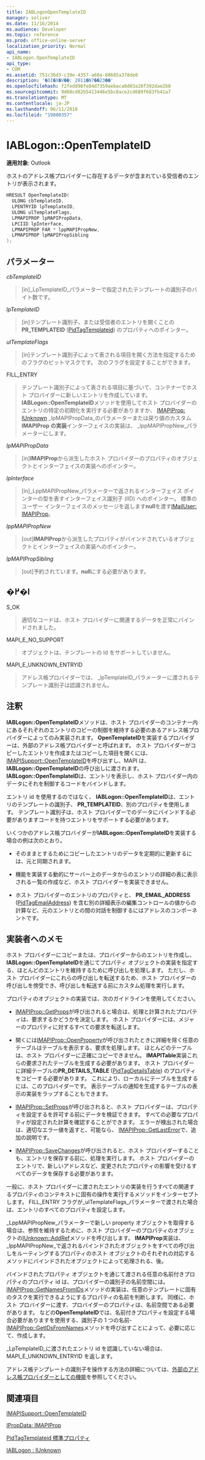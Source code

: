 ```yaml
---
title: IABLogonOpenTemplateID
manager: soliver
ms.date: 11/16/2014
ms.audience: Developer
ms.topic: reference
ms.prod: office-online-server
localization_priority: Normal
api_name:
- IABLogon.OpenTemplateID
api_type:
- COM
ms.assetid: 751c36d3-c39e-4357-a60a-88685a378de0
description: '�ŏI�X�V��: 2011�N7��23��'
ms.openlocfilehash: f2fedd98fe84d7359aebaca8d03a20f392dae2b0
ms.sourcegitcommit: 9d60cd82b5413446e5bc8ace2cd689f683fb41a7
ms.translationtype: MT
ms.contentlocale: ja-JP
ms.lasthandoff: 06/11/2018
ms.locfileid: "19800357"
---
```

# <a name="iablogonopentemplateid"></a>IABLogon::OpenTemplateID

  
  
**適用対象**: Outlook 
  
ホストのアドレス帳プロバイダーに存在するデータが含まれている受信者のエントリが表示されます。
  
```cpp
HRESULT OpenTemplateID(
  ULONG cbTemplateID,
  LPENTRYID lpTemplateID,
  ULONG ulTemplateFlags,
  LPMAPIPROP lpMAPIPropData,
  LPCIID lpInterface,
  LPMAPIPROP FAR * lppMAPIPropNew,
  LPMAPIPROP lpMAPIPropSibling
);
```

## <a name="parameters"></a>パラメーター

 _cbTemplateID_
  
> [in]_LpTemplateID_パラメーターで指定されたテンプレートの識別子のバイト数です。 
    
 _lpTemplateID_
  
> [in]テンプレート識別子、または受信者のエントリを開くことの**PR_TEMPLATEID** ([PidTagTemplateid](pidtagtemplateid-canonical-property.md)) のプロパティへのポインター。
    
 _ulTemplateFlags_
  
> [in]テンプレート識別子によって表される項目を開く方法を指定するためのフラグのビットマスクです。 次のフラグを設定することができます。
    
FILL_ENTRY 
  
> テンプレート識別子によって表される項目に基づいて、コンテナーでホスト プロバイダーに新しいエントリを作成しています。 **IABLogon::OpenTemplateID**メソッドを使用してホスト プロバイダーのエントリの特定の初期化を実行する必要がありますか、 [IMAPIProp: IUnknown](imapipropiunknown.md) _lpMAPIPropData_のパラメーターまたは戻り値のカスタム**IMAPIProp の実装**インターフェイスの実装は、 _lppMAPIPropNew_パラメーターにします。 
    
 _lpMAPIPropData_
  
> [in]**IMAPIProp**から派生したホスト プロバイダーのプロパティのオブジェクトとインターフェイスの実装へのポインター。
    
 _lpInterface_
  
> [in]_LppMAPIPropNew_パラメーターで返されるインターフェイス ポインターの型を表すインターフェイス識別子 (IID) へのポインター。 標準のユーザー インターフェイスのメッセージを返します**null**を渡す[IMailUser: IMAPIProp](imailuserimapiprop.md)。
    
 _lppMAPIPropNew_
  
> [out]**IMAPIProp**から派生したプロパティがバインドされているオブジェクトとインターフェイスの実装へのポインター。
    
 _lpMAPIPropSibling_
  
> [out]予約されています。**null**にする必要があります。
    
## <a name="return-value"></a>�߂�l

S_OK 
  
> 適切なコードは、ホスト プロバイダーに関連するデータを正常にバインドされました。
    
MAPI_E_NO_SUPPORT 
  
> オブジェクトは、テンプレートの Id をサポートしていません。
    
MAPI_E_UNKNOWN_ENTRYID 
  
> アドレス帳プロバイダーでは、 _lpTemplateID_パラメーターに渡されるテンプレート識別子は認識されません。 
    
## <a name="remarks"></a>注釈

**IABLogon::OpenTemplateID**メソッドは、ホスト プロバイダーのコンテナー内にあるそれぞれのエントリのコピーの制御を維持する必要のあるアドレス帳プロバイダーによってのみ実装されます。 **OpenTemplateID**を実装するプロバイダーは、外部のアドレス帳プロバイダーと呼ばれます。 ホスト プロバイダーがコピーしたエントリを作成またはコピーした項目を開くには、 [IMAPISupport::OpenTemplateID](imapisupport-opentemplateid.md)を呼び出すし、MAPI は、 **IABLogon::OpenTemplateID**の呼び出しに渡されます。 **IABLogon::OpenTemplateID**は、エントリを表示し、ホスト プロバイダー内のデータにそれを制御するコードをバインドします。 
  
エントリ id を使用するのではなく、 **IABLogon::OpenTemplateID**は、エントリのテンプレートの識別子、 **PR_TEMPLATEID**、別のプロパティを使用します。 テンプレート識別子は、ホスト プロバイダーでのデータにバインドする必要がありますコードを持つエントリをサポートする必要があります。
  
いくつかのアドレス帳プロバイダーが**IABLogon::OpenTemplateID**を実装する場合の例は次のとおり。 
  
- そのままとするためにコピーしたエントリのデータを定期的に更新するには、元と同期されます。
    
- 機能を実装する動的にサーバー上のデータからのエントリの詳細の表に表示される一覧の作成など、ホスト プロバイダーを実装できません。
    
- ホスト プロバイダーのエントリのプロパティと、 **PR_EMAIL_ADDRESS** ([PidTagEmailAddress](pidtagemailaddress-canonical-property.md)) を含む別の詳細表示の編集コントロールの値からの計算など、元のエントリとの間の対話を制御するにはアドレスのコンポーネントです。
    
## <a name="notes-to-implementers"></a>実装者へのメモ

ホスト プロバイダーにコピーまたは、プロバイダーからのエントリを作成し、 **IABLogon::OpenTemplateID**を通じてプロパティ オブジェクトの実装を指定する、ほとんどのエントリを維持するために呼び出しを処理します。 ただし、ホスト プロバイダーにこれらの呼び出しを転送するため、ホスト プロバイダーの呼び出しを傍受でき、呼び出しを転送する前にカスタム処理を実行します。
  
プロパティのオブジェクトの実装では、次のガイドラインを使用してください。
  
- [IMAPIProp::GetProps](imapiprop-getprops.md)が呼び出されると場合は、処理と計算されたプロパティは、要求するかどうかを決定します。 ホスト プロバイダーには、メジャーのプロパティに対するすべての要求を転送します。 
    
- 開くには[IMAPIProp::OpenProperty](imapiprop-openproperty.md)が呼び出されたときに詳細を除く任意のテーブルはテーブルを表示する、要求を処理します。 ほとんどのテーブルは、ホスト プロバイダーに正確にコピーできません。 **IMAPITable**実装これらの要求されたテーブルを生成する必要があります。 ホスト プロバイダーに詳細テーブルの**PR_DETAILS_TABLE** ([PidTagDetailsTable](pidtagdetailstable-canonical-property.md)) のプロパティをコピーする必要があります。 これにより、ローカルにテーブルを生成するには、このプロバイダーです。 表示テーブルの通知を生成するテーブルの表示の実装をラップすることもできます。 
    
- [IMAPIProp::SetProps](imapiprop-setprops.md)が呼び出されると、ホスト プロバイダーは、プロパティを設定するを許可する前にデータを検証できます。 すべての必要なプロパティが設定された計算を確認することができます。 エラーが検出された場合は、適切なエラー値を返すと、可能なら、 [IMAPIProp::GetLastError](imapiprop-getlasterror.md)で、追加の説明です。
    
- [IMAPIProp::SaveChanges](imapiprop-savechanges.md)が呼び出されると、ホスト プロバイダーすることも、エントリを保存する前に、処理を実行します。 ホスト プロバイダーのエントリで、新しいアドレスなど、変更されたプロパティの影響を受けるすべてのデータを保存する必要があります。 
    
一般に、ホスト プロバイダーに渡されたエントリの実装を行うすべての関連するプロパティのコンテキストに固有の操作を実行するメソッドをインターセプトします。 FILL_ENTRY フラグが_ulTemplateFlags_パラメーターで渡された場合は、エントリのすべてのプロパティを設定します。 
  
_LppMAPIPropNew_パラメーターで新しい property オブジェクトを取得する場合は、参照を維持するために、ホスト プロバイダーのプロパティのオブジェクトの[IUnknown::AddRef](http://msdn.microsoft.com/en-us/library/ms691379%28VS.85%29.aspx)メソッドを呼び出します。 **IMAPIProp**実装は、 _lppMAPIPropNew_で返されるバインドされたオブジェクトをすべての呼び出しをルーティングするプロパティのホスト オブジェクトのそれぞれの対応するメソッドにバインドされたオブジェクトによって処理される、後。 
  
バインドされたプロパティ オブジェクトを通じて渡される任意の名前付きプロパティのプロパティ id は、プロバイダーの識別子の名前空間には。 [IMAPIProp::GetNamesFromIDs](imapiprop-getnamesfromids.md)メソッドの実装は、任意のテンプレートに固有のタスクを実行できるようにするプロパティの名前を判断します。 同様に、ホスト プロバイダーに渡す、プロバイダーのプロパティは、名前空間である必要があります。 などの**OpenTemplateID**では、名前付きプロパティを設定する場合必要がありますを使用する、識別子の 1 つの名前- [IMAPIProp::GetIDsFromNames](imapiprop-getidsfromnames.md)メソッドを呼び出すことによって、必要に応じて、作成します。 
  
_LpTemplateID_に渡されたエントリ id を認識していない場合は、MAPI_E_UNKNOWN_ENTRYID を返します。
  
アドレス帳テンプレートの識別子を操作する方法の詳細については、[外部のアドレス帳プロバイダーとしての機能](acting-as-a-foreign-address-book-provider.md)を参照してください。
  
## <a name="see-also"></a>関連項目



[IMAPISupport::OpenTemplateID](imapisupport-opentemplateid.md)
  
[IPropData: IMAPIProp](ipropdataimapiprop.md)
  
[PidTagTemplateid 標準プロパティ](pidtagtemplateid-canonical-property.md)
  
[IABLogon : IUnknown](iablogoniunknown.md)

